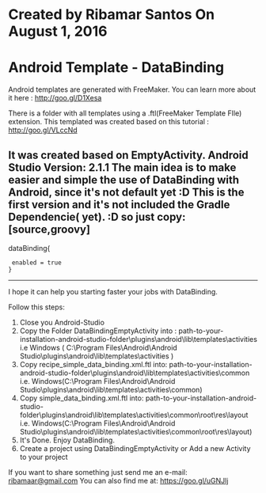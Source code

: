 Created by Ribamar Santos
On August 1, 2016
============================================
Android Template - DataBinding
============================================

Android templates are generated with FreeMaker. You can learn more about it here :
http://goo.gl/D1Xesa


There is a folder with all templates using a .ftl(FreeMaker Template FIle) extension.
This templated was created based on this tutorial : http://goo.gl/VLccNd

It was created based on EmptyActivity. Android Studio Version: 2.1.1 
The main idea is to make easier and simple the use of DataBinding with Android,
since it's not default yet :D
This is the first version and it's not included the Gradle Dependencie( yet). :D so just copy:
[source,groovy]
----
 dataBinding{
     
     enabled = true
    }
----
   

I hope it can help you starting faster your jobs with DataBinding. 

Follow this steps:

1.  Close you Android-Studio
2.  Copy the Folder DataBindingEmptyActivity into :
    path-to-your-installation-android-studio-folder\plugins\android\lib\templates\activities
	i.e Windows ( C:\Program Files\Android\Android Studio\plugins\android\lib\templates\activities )
3.  Copy recipe_simple_data_binding.xml.ftl into: 
    path-to-your-installation-android-studio-folder\plugins\android\lib\templates\activities\common 
    i.e. Windows(C:\Program Files\Android\Android Studio\plugins\android\lib\templates\activities\common)	
4.  Copy simple_data_binding.xml.ftl into:
    path-to-your-installation-android-studio-folder\plugins\android\lib\templates\activities\common\root\res\layout
    i.e. Windows(C:\Program Files\Android\Android Studio\plugins\android\lib\templates\activities\common\root\res\layout)
5.  It's Done. Enjoy DataBinding.
6.  Create a project using  DataBindingEmptyActivity or Add a new Activity to your project

	
	
If you want to share something just send me an e-mail: ribamaar@gmail.com 
You can also find me at: https://goo.gl/uGNJlj
	

 
